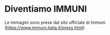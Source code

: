 # Diventiamo IMMUNI

Le immagini sono prese dal sito ufficiale di Immuni (https://www.immuni.italia.it/press.html).
